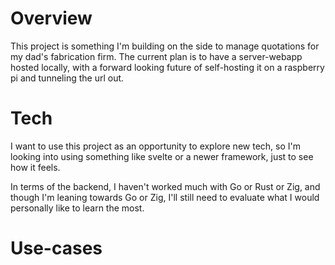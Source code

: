 # Overview

This project is something I'm building on the side to manage quotations for my dad's fabrication firm. The current plan is to have a server-webapp hosted locally, with a forward looking future of self-hosting it on a raspberry pi and tunneling the url out.

# Tech

I want to use this project as an opportunity to explore new tech, so I'm looking into using something like svelte or a newer framework, just to see how it feels.

In terms of the backend, I haven't worked much with Go or Rust or Zig, and though I'm leaning towards Go or Zig, I'll still need to evaluate what I would personally like to learn the most.

# Use-cases


